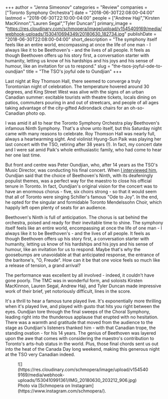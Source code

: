 +++
author = "Jenna Simeonov"
categories = "Review"
companies = ["Toronto Symphony Orchestra"]
date = "2018-06-30T22:08:00-04:00"
lastmod = "2018-06-30T22:10:00-04:00"
people = ["Andrew Haji","Kirsten MacKinnon","Lauren Segal","Tyler Duncan"]
primary_image = "https://res.cloudinary.com/schmopera/image/upload/v1545409169/media/webhook-uploads/1530410694349/20180630_182734.jpg"
publishDate = "2018-06-30T22:08:00-04:00"
short_description = "The symphony itself feels like an entire world, encompassing at once the life of one man - I always like it to be Beethoven&#039;s - and the lives of all people. It feels as though Beethoven offers up his story first, a conversation starter with humanity, letting us know of his hardships and his joys and his sense of humour, like an invitation for us to respond."
slug = "the-tsos-joyful-ode-to-oundjian"
title = "The TSO&#039;s joyful ode to Oundjian"
+++

Last night at Roy Thomson Hall, there seemed to converge a truly Torontonian night of celebration. The temperature hovered around 30 degrees, and King Street West was alive with the signs of an urban Canadian summer: excitable tourists with theatre tickets, locals dining on patios, commuters pouring in and out of streetcars, and people of all ages taking advantage of the city-gifted Adirondack chairs for an oh-so-Canadian photo op.

I was amid it all to hear the Toronto Symphony Orchestra play Beethoven's infamous Ninth Symphony. That's a show unto itself, but this Saturday night came with many reasons to celebrate. Roy Thomson Hall was nearly full, always a heartwarming sight. And violinist Hyung-Sun Paik was playing her last concert with the TSO, retiring after 38 years (!). In fact, my concert date and I were sat amid Paik's whole enthusiastic family, who had come to hear her one last time.

But front and centre was Peter Oundjian, who, after 14 years as the TSO's Music Director, was conducting his final concert. When [I interviewed him](https://www.theglobeandmail.com/arts/theatre-and-performance/article-outgoing-tso-conductor-peter-oundjian-prepares-an-ode-to-community/), Oundjian said that the choice of Beethoven's Ninth, with its deafeningly populist themes, was a perfect way for the maestro to close his official tenure in Toronto. In fact, Oundjian's original vision for the concert was to have an enormous chorus - five, six choirs strong - so that it would seem that all of Toronto were singing Schiller's famous "Ode to Joy". In the end, he opted for the singular and formidable Toronto Mendelssohn Choir, which happily left open plenty of seats for an audience.

Beethoven's Ninth is full of anticipation. The chorus is sat behind the orchestra, poised and ready for their inevitable time to shine. The symphony itself feels like an entire world, encompassing at once the life of one man - I always like it to be Beethoven's - and the lives of all people. It feels as though Beethoven offers up his story first, a conversation starter with humanity, letting us know of his hardships and his joys and his sense of humour, like an invitation for us to respond. Maybe that's why the goosebumps are unavoidable at that anticipated response, the entrance of the baritone's, "O, Freude". How can it be that one voice feels so much like a release of tension, a grand arrival?

The performance was excellent by all involved - indeed, it couldn't have gone poorly. The TMC was in wonderful form, and soloists Kirsten MacKinnon, Lauren Segal, Andrew Haji, and Tyler Duncan made impressive work of their brief, yet notoriously difficult, lines in the score.

It's a thrill to hear a famous tune played live. It's exponentially more thrilling when it's played live, and played with gusto that hits you right between the eyes. Oundjian tore through the final sweeps of the Choral Symphony, leading right into the thunderous applause that erupted with no hesitation. There was a warmth and gratitude that moved from the audience to the stage as Oundjian's listeners thanked him - with that Canadian trope, the standing ovation - for his 14 years. The genius of Beethoven was layered upon the awe that comes with considering the maestro's contribution to Toronto's arts-hub status in the world. Plus, those final chords sent us out into the heat of the Canada Day long weekend, making this generous night at the TSO very Canadian indeed.

<figure data-type="image">
![](https://res.cloudinary.com/schmopera/image/upload/v1545409169/media/webhook-uploads/1530410991361/IMG_20180630_203212_906.jpg)
<figcaption>Photo via [Schmopera on Instagram](https://www.instagram.com/schmopera/).</figcaption>
</figure>
